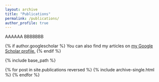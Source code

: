 ```yaml
---
layout: archive
title: "Publications"
permalink: /publications/
author_profile: true
---
```


AAAAAA
BBBBBBB

{% if author.googlescholar %}
  You can also find my articles on <u><a href="{{author.googlescholar}}">my Google Scholar profile</a>.</u>
{% endif %}

{% include base_path %}

{% for post in site.publications reversed %}
  {% include archive-single.html %}
{% endfor %}
